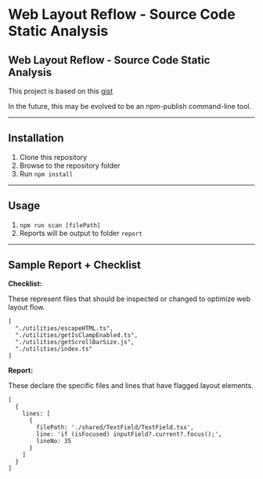 # Web Layout Reflow - Source Code Static Analysis

Web Layout Reflow - Source Code Static Analysis
---

This project is based on this [gist](https://gist.github.com/paulirish/5d52fb081b3570c81e3a)

In the future, this may be evolved to be an npm-publish command-line tool.

---

## Installation

1. Clone this repository
2. Browse to the repository folder
3. Run `npm install` 

---

## Usage

1. `npm run scan [filePath]`
2. Reports will be output to folder `report`

---

## Sample Report + Checklist

**Checklist:** 

These represent files that should be inspected or changed to optimize web layout flow.
```
[
  "./utilities/escapeHTML.ts",
  "./utilities/getIsClampEnabled.ts",
  "./utilities/getScrollBarSize.js",
  "./utilities/index.ts"
]
```

**Report:**

These declare the specific files and lines that have flagged layout elements.

```
[ 
  {
    lines: [
      {
        filePath: './shared/TextField/TextField.tsx',
        line: 'if (isFocused) inputField?.current?.focus();',
        lineNo: 35
      }
    ]
  }
]
```
